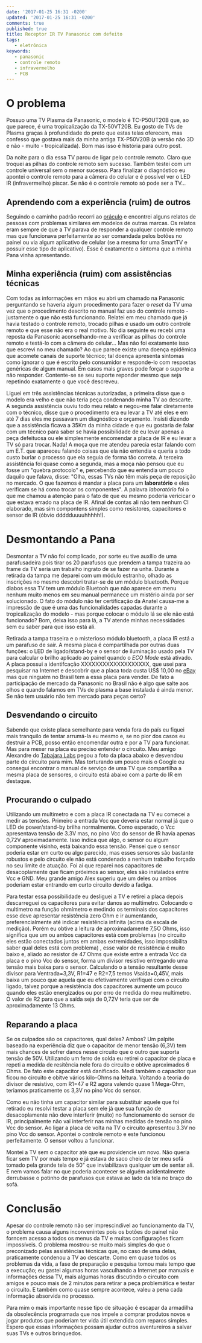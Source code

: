 ```yaml
---
date: '2017-01-25 16:31 -0200'
updated: '2017-01-25 16:31 -0200'
comments: true
published: true
title: Receptor IR TV Panasonic com defeito
tags:
   - eletrônica
keywords:
   - panasonic
   - controle remoto
   - infravermelho
   - PCB
---
```

# O problema
Possuo uma TV Plasma da Panasonic, o modelo é TC-P50UT20B que, ao que parece, é uma tropicalização da TX-50VT20B.
Eu gosto de TVs de Plasma graças à profundidade do preto que estas telas oferecem, mas confesso que gostava mais
da minha antiga TX-P50V20B (a versão não 3D e não - muito - tropicalizada). Bom mas isso é história para outro
post.

Da noite para o dia essa TV parou de ligar pelo controle remoto. Claro que troquei as pilhas do controle remoto
sem sucesso. Também testei com um controle universal sem o menor sucesso. Para finalizar o diagnóstico eu apontei
o controle remoto para a câmera do celular e é possível ver o LED IR (infravermelho) piscar. Se não é o controle
remoto só pode ser a TV...

## Aprendendo com a experiência (ruim) de outros
Seguindo o caminho padrão recorri ao [oráculo](https://www.google.com.br "Google") e encontrei alguns relatos de
pessoas com problemas similares em modelos de outras marcas. Os relatos eram sempre de que a TV parava de responder
a qualquer controle remoto mas que funcionava perfeitamente ao ser comandada pelos botões no painel ou via algum
aplicativo de celular (se a mesma for uma SmartTV e possuir esse tipo de aplicativo). Esse é exatamente o sintoma
que a minha Pana vinha apresentando.

## Minha experiência (ruim) com assistências técnicas
Com todas as informações em mãos eu abri um chamado na Panasonic perguntando se haveria algum procedimento para
fazer o _reset_ da TV uma vez que o procedimento descrito no manual faz uso do controle remoto - justamente o que
não está funcionando. Relatei em meu chamado que já havia testado o controle remoto, trocado pilhas e usado um outro
controle remoto e que esse não era o real motivo. No dia seguinte eu recebi uma reposta da Panasonic aconselhando-me
a verificar as pilhas do controle remoto e testá-lo com a câmera do celular... Mas não foi exatamente isso que escrevi
no meu chamado? Ao que parece existe uma doença epidêmica que acomete canais de suporte técnico; tal doença
apresenta sintomas como ignorar o que é escrito pelo consumidor e responde-lo com respostas genéricas de algum
manual. Em casos mais graves pode forçar o suporte a não responder. Contente-se se seu suporte reponder mesmo
que seja repetindo exatamente o que você descreveu.

Liguei em três assistências técnicas autorizadas, a primeira disse que o modelo era velho e que não teria peça
condenando minha TV ao descarte. A segunda assistência ouviu todo meu relato e negou-me falar diretamente com o
técnico, disse que o procedimento era eu levar a TV até eles e em até 7 dias eles me passavam um diagnóstico e
orçamento. Insisti dizendo que a assistência ficava a 35Km da minha cidade e que eu gostaria de falar com um
técnico para saber se havia possibilidade de eu levar apenas a peça defeituosa ou ele simplesmente encomendar a
placa de IR e eu levar a TV só para trocar. Nada! A moça que me atendeu parecia estar falando com um E.T. que
apareceu falando coisas que ela não entendia e queria a todo custo burlar o processo que ela seguia de forma
tão correta. A terceira assistência foi quase como a segunda, mas a moça não pensou que eu fosse um "quebra
protocolo" e, percebendo que eu entendia um pouco daquilo que falava, disse: "Olha, essas TVs não têm mais
peça de reposição no mercado. O que fazemos é mandar a placa para um __laboratório__ e eles verificam se há
como trocar os componentes". A palavra _laboratório_ foi o que me chamou a atenção para o fato de que eu
mesmo poderia vericicar o que estava errado na placa de IR. Afinal de contas ali não tem nenhum CI elaborado,
mas sim compontens simples como resistores, capacitores e sensor de IR (óbvio ddddduuuuhhhhh!).

# Desmontando a Pana
Desmontar a TV não foi complicado, por sorte eu tive auxílio de uma parafusadeira pois tirar os 20 parafusos que
prendem a tampa trazeira ao frame da TV seria um trabalho ingrato de se fazer na unha. Durante a retirada da
tampa me deparei com um módulo estranho, olhado as inscrições no mesmo descobri tratar-se de um módulo bluetooth.
Porque diabos essa TV tem um módulo Bluetooh que não aparece em menu nenhum muito menos em seu manual permanece um
mistério ainda por ser solucionado. O fato do módulo não ter certificação da Anatel causa-me a impressão de que é
uma das funcionalidades capadas durante a tropicalização do modelo - mas porque colocar o módulo lá se ele não está
funcionado? Bom, deixa isso para lá, a TV atende minhas necessidades sem eu saber para que isso está ali.

Retirada a tampa traseira e o misterioso módulo bluetooth, a placa IR está a um parafuso de sair. A mesma placa é
compartilhada por outras duas funções: o LED de ligado/stand-by e o sensor de iluminação usado pela TV para calcular
o brilho aplicado ao painel quando o _ECO Mode_ está ativado. A placa possui a identifcação XXXXXXXXXXXXXXXXXXX, que
usei para pesquisar na Internet e descobrir que a placa toda custa US$ 10,00 no [eBay](https://ebay.com "eBay") mas
que ninguém no Brasil tem a essa placa para vender. De fato a participação de mercado da Panasonic no Brasil não é
algo que salte aos olhos e quando falamos em TVs de plasma a base instalada é ainda menor. Se não tem usuário não
tem mercado para peças certo?

## Desvendando o circuito
Sabendo que existe placa semelhante para venda fora do país eu fiquei mais tranquilo de tentar arrumá-la eu mesmo e,
se no pior dos casos eu destruir a PCB, posso então encomendar outra e por a TV para funcionar. Mas para mexer na
placa eu preciso entender o circuito. Meu amigo Alexandre do [Tabajara Labs](www.tabalabs.com.br/ "Tabajara") pegou
a foto da placa abaixo e desvendou parte do circuito para mim. Mas torturando um pouco mais o Google eu consegui
encontrar o manual de serviço de uma TV que compartilha a mesma placa de sensores, o circuito está abaixo com a parte
do IR em destaque.

## Procurando o culpado
Utilizando um multimetro e com a placa IR conectada na TV eu comecei a medir as tensões. Primeiro a entrada Vcc que
deveria estar normal já que o LED de power/stand-by brilha normalmente. Como esperado, o Vcc apresentava tensão de 
3.3V mas, no pino Vcc do sensor de IR havia apenas 0,72V aproximadamente. Isso indica que algo, o sensor ou algum
componente visinho, está baixando essa tensão. Pensei que o sensor poderia estar em curto ou algo parecido, mas esses
sensores são bastante robustos e pelo circuito ele não está condenado a nenhum trabalho forçado no seu limite de
atuação. Foi aí que reparei nos capacitores de desacoplamente que ficam próximos ao sensor, eles são instalados entre
Vcc e GND. Meu grande amigo Alex sugeriu que um deles ou ambos poderiam estar entrando em curto circuito devido a fadiga.

Para testar essa possibilidade eu desliguei a TV e retirei a placa depois descarreguei os capacitores para evitar danos
ao multimetro. Colocando o multimetro na função ohmímetro e medindo os terminais dos capacitores esse deve apresentar
resistência zero Ohm e ir aumentando, preferencialmente até indicar resistência infinita (acima da escala de medição).
Porém eu obtive a leitura de aproximadamente 7,5O Ohms, isso significa que um ou ambos capacitores está com problemas
(no circuito eles estão conectados juntos em ambas extremidades, isso impossibilita saber qual deles está com problema)
, esse valor de resistência é muito baixo e, aliado ao resistor de 47 Ohms que existe entre a entrada Vcc da placa e o 
pino Vcc do sensor, forma um divisor resistivo entregando uma tensão mais baixa para o sensor. Calculando o a tensão
resultante desse divisor para Ventrada=3,3V, R1=47 e R2=7,5 temos Vsaída=0,45V, mais baixa um pouco que aquela que eu
efetivamente verifiquei com o circuito ligado, talvez porque a resistência dos capacitores aumente um pouco quando eles
estão energizados ou por erro de medida do meu multimetro. O valor de R2 para que a saída seja de 0,72V teria que ser
de aproximadamente 13 Ohms. 

## Reparando a placa
Se os culpados são os capacitores, qual deles? Ambos? Um palpite baseado na experiência diz que o capacitor de menor
tensão (6,3V) tem mais chances de sofrer danos nesse circuito que o outro que suporta tensão de 50V. Utilizando um 
ferro de solda eu retirei o capacitor de placa e repeti a medida de resitência nele fora do circuito e obtive
aproximados 6 Ohms. De fato este capacitor está danificado. Medi também o capacitor que ficou no circuito e obitve
vários kilo-Ohms na leitura. Voltando a teoria do divisor de resistivo, com R1=47 e R2 agora valendo quase 1 Mega-Ohm,
teriamos praticamente os 3,3V no pino Vcc do sensor.

Como eu não tinha um capacitor similar para substituir aquele que foi retirado eu resolvi testar a placa sem ele já
que sua função de desacoplamente não deve interferir (muito) no funcionamento do sensor de IR, principalmente não vai
interferir nas minhas medidas de tensão no pino Vcc do sensor. Ao ligar a placa de volta na TV o circuito apresentou 
 3.3V no pino Vcc do sensor. Apontei o controle remoto e este funcionou perfeitamente. O sensor voltou a funcionar.

Montei a TV sem o capacitor até que eu providencie um novo. Não queria ficar sem TV por mais tempo e já estava de saco
cheio de ter meu sofá tomado pela grande tela de 50" que inviabilizava qualquer um de sentar ali. E nem vamos falar
no que poderia acontecer se alguém acidentalmente derrubasse o potinho de parafusos que estava ao lado da tela no braço
do sofá.

# Conclusão
Apesar do controle remoto não ser imprescindível ao funcionamento da TV, o problema causa alguns inconvenintes pois os
botões do painel não forncem acesso a todos os menus da TV e muitas configurações ficam impossíveis. O problema mostrou-se
muito mais simples do que o preconizado pelas assistências técnicas que, no caso de uma delas, praticamente condenou a
TV ao descarte. Como em quase todos os problemas da vida, a fase de preparação e pesquisa tomou mais tempo que a execução;
eu gastei algumas horas vasculhando a Internet por manuais e informações dessa TV, mais algumas horas discutindo o circuito
com amigos e pouco mais de 2 minutos para retirar a peça problemática e testar o circuito. E também como quase sempre
acontece, valeu a pena cada informação absorvida no processo.

Para mim o mais importante nesse tipo de situação é escapar da armadilha da obsolecência programada que nos impele a comprar
produtos novos e jogar produtos que poderiam ter vida útil extendida com reparos simples. Espero que essas informações
possam ajudar outros aventureiros a salvar suas TVs e outros brinquedos.


